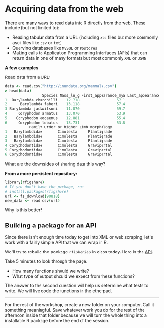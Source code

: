 
# Acquiring data from the web

There are many ways to read data into R directly from the web. These include (but not limited to):

* Reading tabular data from a URL (including `xls` files but more commonly ascii files like `csv` or `txt`)
* Querying databases like `MySQL` or `Postgres`
* Making calls to Application Programming Interfaces (APIs) that can return data in one of many formats but most commonly `XML` or `JSON`

**A few examples**

Read data from a URL:

```coffee
data <- read.csv("http://inundata.org/mammals.csv")
> head(data)
                 Species Mass_ln_g First_appearance_mya Last_appearance_mya
1  Barylambda churchilli    12.718                 57.1                57.0
2      Barylambda faberi    13.118                 57.4                55.0
3 Barylambda jackwilsoni    11.870                 59.7                54.5
4     Coryphodon armatus    13.070                 53.9                50.0
5    Coryphodon eocaenus    12.881                 55.4                55.1
6     Coryphodon lobatus    13.731                 53.8                51.2
           Family Order_or_higher Limb_morphology
1   Barylambdidae       Cimolesta     Plantigrade
2   Barylambdidae       Cimolesta     Plantigrade
3   Barylambdidae       Cimolesta     Plantigrade
4 Coryphodontidae       Cimolesta     Graviportal
5 Coryphodontidae       Cimolesta     Graviportal
6 Coryphodontidae       Cimolesta     Graviportal
```

What are the downsides of sharing data this way?

**From a more persistent repository:**

```coffee
library(rfigshare)
# If you don't have the package, run
# install.packages(rfigshare)
url <- fs_download(90818)
new_data <- read.csv(url)
```

Why is this better?

## Building a package for an API

Since there isn't enough time today to get into XML or web scraping, let's work with a fairly simple API that we can wrap in R.

We'll try to rebuild the package `rfisheries` in class today. Here is the [API](http://openfisheries.org/api-info).

Take 5 minutes to look through the page. 
* How many functions should we write?
* What type of output should we expect from these functions?

The answer to the second question will help us determine what tests to write. We will live code the functions in the etherpad.


---

For the rest of the workshop, create a new folder on your computer. Call it something meaningful. Save whatever work you do for the rest of the afternoon inside that folder because we will turn the whole thing into a installable R package before the end of the session.



